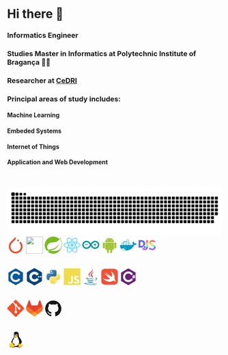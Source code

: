 # Hi there 👋

### Informatics Engineer 
### Studies Master in Informatics at Polytechnic Institute of Bragança 👨‍🎓
### Researcher at [CeDRI](https://cedri.ipb.pt/)

### Principal areas of study includes:
#### Machine Learning
#### Embeded Systems
#### Internet of Things
#### Application and Web Development


<br>
<br>


<picture>
  <source media="(prefers-color-scheme: dark)" srcset="https://raw.githubusercontent.com/van-deste/van-deste/output/github-contribution-grid-snake-dark.svg">
  <source media="(prefers-color-scheme: light)" srcset="https://raw.githubusercontent.com/van-deste/van-deste/output/github-contribution-grid-snake.svg">
  <img alt="GitHub contribution grid snake animation" src="https://raw.githubusercontent.com/van-deste/van-deste/output/github-contribution-grid-snake.svg">
</picture>
<br/>



  <!--![Snake animation](https://github.com/van-deste/van-deste/blob/output/github-contribution-grid-snake.svg) -->



<div>
  <img align="center" width="40" height="40" src="https://raw.githubusercontent.com/devicons/devicon/1119b9f84c0290e0f0b38982099a2bd027a48bf1/icons/pytorch/pytorch-original.svg">
  <img align="center" width="40" height="40" src="https://cdn.platformio.org/images/platformio-logo.17fdc3bc.png">
  <img align="center" width="40" height="40" src="https://raw.githubusercontent.com/devicons/devicon/master/icons/spring/spring-original.svg">
  <img align="center" width="40" height="40" src="https://raw.githubusercontent.com/devicons/devicon/1119b9f84c0290e0f0b38982099a2bd027a48bf1/icons/react/react-original.svg">
  <img align="center" width="40" height="40" src="https://raw.githubusercontent.com/devicons/devicon/1119b9f84c0290e0f0b38982099a2bd027a48bf1/icons/arduino/arduino-original.svg">
  <img align="center" width="40" height="40" src="https://raw.githubusercontent.com/devicons/devicon/1119b9f84c0290e0f0b38982099a2bd027a48bf1/icons/android/android-plain.svg">
  <img align="center" width="40" height="40" src="https://raw.githubusercontent.com/devicons/devicon/1119b9f84c0290e0f0b38982099a2bd027a48bf1/icons/docker/docker-plain.svg">
  <img align="center" width="40" height="40" src="https://raw.githubusercontent.com/devicons/devicon/1119b9f84c0290e0f0b38982099a2bd027a48bf1/icons/discordjs/discordjs-original.svg">
</div>

<br>
<br>

<div>
  <img align="center" width="40" height="40" src="https://raw.githubusercontent.com/devicons/devicon/1119b9f84c0290e0f0b38982099a2bd027a48bf1/icons/c/c-plain.svg">
  <img align="center" width="40" height="40" src="https://raw.githubusercontent.com/devicons/devicon/1119b9f84c0290e0f0b38982099a2bd027a48bf1/icons/cplusplus/cplusplus-plain.svg">
  <img align="center" width="40" height="40" src="https://raw.githubusercontent.com/devicons/devicon/1119b9f84c0290e0f0b38982099a2bd027a48bf1/icons/python/python-original.svg">
    <img align="center" width="40" height="40" src="https://raw.githubusercontent.com/devicons/devicon/1119b9f84c0290e0f0b38982099a2bd027a48bf1/icons/javascript/javascript-plain.svg">
    <img align="center" width="40" height="40" src="https://raw.githubusercontent.com/devicons/devicon/1119b9f84c0290e0f0b38982099a2bd027a48bf1/icons/java/java-original.svg">
  <img align="center" width="40" height="40" src="https://raw.githubusercontent.com/devicons/devicon/1119b9f84c0290e0f0b38982099a2bd027a48bf1/icons/swift/swift-original.svg">
  <img align="center" width="40" height="40" src="https://raw.githubusercontent.com/devicons/devicon/1119b9f84c0290e0f0b38982099a2bd027a48bf1/icons/csharp/csharp-plain.svg">
</div>

<br>
<br>

<div>
  <img align="center" width="40" height="40" src="https://raw.githubusercontent.com/devicons/devicon/1119b9f84c0290e0f0b38982099a2bd027a48bf1/icons/git/git-original.svg">
  <img align="center" width="40" height="40" src="https://raw.githubusercontent.com/devicons/devicon/1119b9f84c0290e0f0b38982099a2bd027a48bf1/icons/gitlab/gitlab-original.svg">
  <img align="center" width="40" height="40" src="https://raw.githubusercontent.com/devicons/devicon/1119b9f84c0290e0f0b38982099a2bd027a48bf1/icons/github/github-original.svg">
</div>

<br>
<br>

<div>
  <img align="center" width="40" height="40" src="https://raw.githubusercontent.com/devicons/devicon/1119b9f84c0290e0f0b38982099a2bd027a48bf1/icons/linux/linux-original.svg">
</div>

